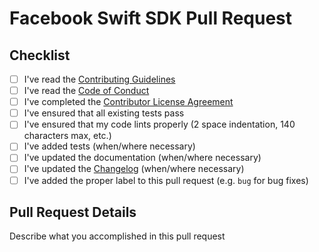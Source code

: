 # Facebook Swift SDK Pull Request

## Checklist

- [ ] I've read the [Contributing Guidelines](CONTRIBUTING.md)
- [ ] I've read the [Code of Conduct](CODE_OF_CONDUCT.md)
- [ ] I've completed the [Contributor License Agreement](https://developers.facebook.com/opensource/cla)
- [ ] I've ensured that all existing tests pass
- [ ] I've ensured that my code lints properly (2 space indentation, 140 characters max, etc.)
- [ ] I've added tests (when/where necessary)
- [ ] I've updated the documentation (when/where necessary)
- [ ] I've updated the [Changelog](CHANGELOG.md) (when/where necessary)
- [ ] I've added the proper label to this pull request (e.g. `bug` for bug fixes)

## Pull Request Details

Describe what you accomplished in this pull request
